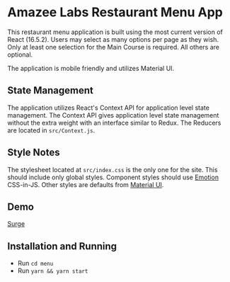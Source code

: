 # Amazee Labs Restaurant Menu App
This restaurant menu application is built using the most current version of React (16.5.2). Users may select as many options per page as they wish. Only at least one selection for the Main Course is required. All others are optional.

The application is mobile friendly and utilizes Material UI.

## State Management
The application utilizes React's Context API for application level state management. The Context API gives application level state management without the extra weight with an interface similar to Redux. The Reducers are located in `src/Context.js`.

## Style Notes
The stylesheet located at `src/index.css` is the only one for the site. This should include only global styles. Component styles should use [Emotion](https://emotion.sh/) CSS-in-JS. Other styles are defaults from [Material UI](https://material-ui.com/).

## Demo
[Surge](https://brainy-steel.surge.sh/)

## Installation and Running
* Run `cd menu`
* Run `yarn && yarn start`
